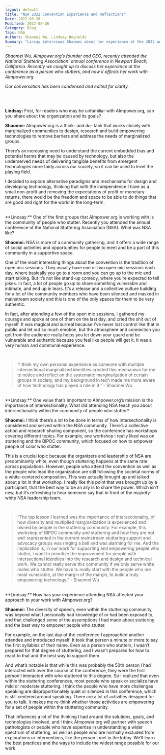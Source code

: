 ```yaml
---
layout: default
title: "NSA 2022 Convention Experience and Reflections"
Date: 2022-08-26
Modified: 2022-08-26
Category: Blog
Tags: NSA
Authors: Shaomei Wu, Lindsay Reynolds
Summary: "Linsay interviews Shaomei about her experience at the 2022 annual conference of the National Stuttering Association"
---
```


_Shaomei Wu, AImpower.org’s founder and CEO, recently attended the National Stuttering Association’ annual conference in Newport Beach, California. Recently we caught up to discuss her experience at the conference as a person who stutters, and how it affects her work with AImpower.org._

_Our conversation has been condensed and edited for clarity._

<br><br>

**Lindsay:** First, for readers who may be unfamiliar with AImpower.org, can you share about the organization and its goals?

**Shaomei:** AImpower.org is a think- and do- tank that works closely with marginalized communities to design, research and build empowering technologies to remove barriers and address the needs of marginalized groups.

There’s an increasing need to understand the current embedded bias and potential harms that may be caused by technology, but also the underserved needs of delivering tangible benefits from emergent technologies more fairly across our society, so it can be used to level the playing field. 

I decided to explore alternative paradigms and mechanisms for design and developing technology, thinking that with the independence I have as a small non-profit and removing the expectations of profit or monetary returns, there would be the freedom and space to be able to do things that are good and right for the world in the long-term.

<br>
**Lindsay:** One of the first groups that AImpower.org is working with is the community of people who stutter. Recently you attended the annual conference of the National Stuttering Association (NSA). What was NSA like? 

**Shaomei:** NSA is more of a community gathering, and it offers a wide range of social activities and opportunities for people to meet and be a part of this community in a supportive space. 

One of the most interesting things about the convention is the tradition of open mic sessions. They usually have one or two open mic sessions each day, where basically you go to a room and you can go up to the mic and start talking. But it’s not like stand-up comedy, where you’re expected to tell jokes. In fact, a lot of people go up to share something vulnerable and intimate, and end up in tears. It’s a release and a collective culture building for a lot of the community members who have been silenced and masked in mainstream society and this is one of the only spaces for them to be very authentic.  

In fact, after attending a few of the open mic sessions, I gathered my courage and spoke at one of them on the last day, and cried the shit out of myself. It was magical and surreal because I’ve never lost control like that in public and let out so much emotion, but the atmosphere and connection you get from the audience really helps you let down your guard and be vulnerable and authentic because you feel like people will get it. It was a very human and communal experience.

<br><!-- quotation -->

> “I think my own personal experience as someone with multiple intersectional marginalized identities created this mechanism for me to notice and reflect on the systematic marginalization of certain groups in society, and my background in tech made me more aware of how technology has played a role in it.”   - Shaomei Wu


<br>
**Lindsay:** One value that’s important to AImpower.org’s mission is the importance of intersectionality. What did attending NSA teach you about intersectionality within the community of people who stutter?

**Shaomei:** I think there’s a lot to be done in terms of how intersectionality is considered and served within the NSA community. There’s a collective action and research sharing component, so the conference has workshops covering different topics. For example, one workshop I really liked was on stuttering and the BIPOC community, which focused on how to empower people of color who stutter. 

This is a crucial topic because the organizers and leadership of NSA are predominantly white, even though stuttering happens at the same rate across populations. However, people who attend the convention as well as the people who lead the organization are still following the societal norms of a white-centered composition. This was actually brought up and talked about a lot in that workshop. I really like this point that was brought up by a participant, that the best way to be an ally is to share the power. Which isn’t new, but it’s refreshing to hear someone say that in front of the majority-white NSA leadership team.

<br><!-- quotation -->

> “The top lesson I learned was the importance of intersectionality, of how diversity and multiplied marginalization is experienced and owned by people in the stuttering community. For example, this workshop of BIPOC community and stuttering and how they are not well represented in the current mainstream stuttering support and advocacy groups was ringing a bell and was alarming for me. And the implication is, in our work for supporting and empowering people who stutter, I want to prioritize the improvement for people with intersectional identities into the research and design and technical work. We cannot really serve this community if we only serve white males who stutter. We have to really start with the people who are most vulnerable, at the margin of the margin, to build a truly empowering technology.”   - Shaomei Wu

<br>
**Lindsay:** How has your experience attending NSA affected your approach to your work with AImpower.org?

**Shaomei:** The diversity of speech, even within the stuttering community, was beyond what I personally had knowledge of or had been exposed to, and that challenged some of the assumptions I had made about stuttering and the best way to empower people who stutter. 

For example, on the last day of the conference I approached another attendee and introduced myself. It took that person a minute or more to say the first syllables of their name. Even as a person who stutters, I wasn’t prepared for that degree of stuttering, and I wasn’t prepared for how to react to that and the best way to support them. 

And what’s notable is that while this was probably the 50th person I had interacted with over the course of the conference, they were the first person I interacted with who stuttered to this degree. So I realized that even within the stuttering conferences, most people who speak or socialize have mild or moderate stuttering. I think the people who have more challenges speaking are disproportionately quiet or silenced in this conference, which is still centered around speaking. There are a lot of activities designed for you to talk. It makes me re-think whether those activities are empowering for a set of people within the stuttering community. 

That influences a lot of the thinking I had around the solutions, goals, and technologies involved, and I think AImpower.org will partner with speech pathologists or people who have expertise in understanding a wider spectrum of stuttering, as well as people who are normally excluded from explorations or interventions, like the person I met in the lobby. We’ll learn the best practices and the ways to include the widest range possible for our work.











